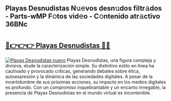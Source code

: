 ## Playas Desnudistas N𝚞𝚎vos desn𝚞dos filtr𝚊dos - Parts-wMP F𝚘tos vid𝚎o - C𝚘ntenido atr𝚊ctivo 36BNc

# <h2><a href="http://mbd8le.tromn.icu/?c=Playas+Desnudistas">🔗👉👉👉 Playas Desnudistas 🔗🔗</a></h2>

[![Playas Desnudistas nuevo](https://i.imgur.com/pEAQMta.gif)](http://mbd8le.tromn.icu/?c=Playas+Desnudistas)
Playas Desnudistas, una figura compleja y divisiva, elude la caracterización simple. Su distintivo estilo en línea ha cautivado y provocado críticas, generando debates sobre ética, autoexpresión y la dinámica de las sociedades digitales. A pesar de la incertidumbre de sus próximas acciones, su impacto en los medios digitales es profundo. Con un compromiso inquebrantable y un encanto innegable, la presencia de Playas Desnudistas en el mundo virtual es incontenible.
